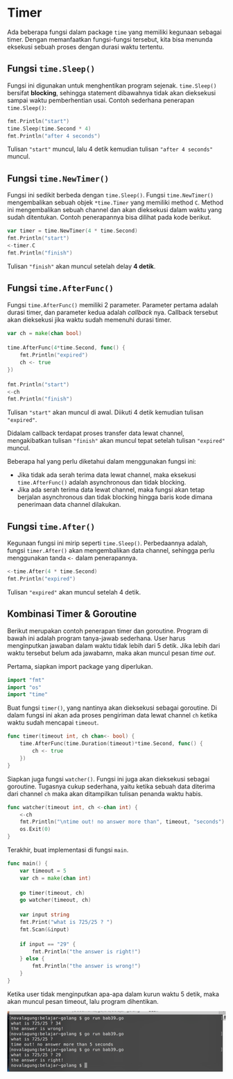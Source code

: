 # Timer

Ada beberapa fungsi dalam package `time` yang memiliki kegunaan sebagai timer. Dengan memanfaatkan fungsi-fungsi tersebut, kita bisa menunda eksekusi sebuah proses dengan durasi waktu tertentu.

## Fungsi `time.Sleep()`

Fungsi ini digunakan untuk menghentikan program sejenak. `time.Sleep()` bersifat **blocking**, sehingga statement dibawahnya tidak akan dieksekusi sampai waktu pemberhentian usai. Contoh sederhana penerapan `time.Sleep()`:

```go
fmt.Println("start")
time.Sleep(time.Second * 4)
fmt.Println("after 4 seconds")
```

Tulisan `"start"` muncul, lalu 4 detik kemudian tulisan `"after 4 seconds"` muncul.

## Fungsi `time.NewTimer()`

Fungsi ini sedikit berbeda dengan `time.Sleep()`. Fungsi `time.NewTimer()` mengembalikan sebuah objek `*time.Timer` yang memiliki method `C`. Method ini mengembalikan sebuah channel dan akan dieksekusi dalam waktu yang sudah ditentukan. Contoh penerapannya bisa dilihat pada kode berikut.

```go
var timer = time.NewTimer(4 * time.Second)
fmt.Println("start")
<-timer.C
fmt.Println("finish")
```

Tulisan `"finish"` akan muncul setelah delay **4 detik**.

## Fungsi `time.AfterFunc()`

Fungsi `time.AfterFunc()` memiliki 2 parameter. Parameter pertama adalah durasi timer, dan parameter kedua adalah *callback* nya. Callback tersebut akan dieksekusi jika waktu sudah memenuhi durasi timer.

```go
var ch = make(chan bool)

time.AfterFunc(4*time.Second, func() {
    fmt.Println("expired")
    ch <- true
})

fmt.Println("start")
<-ch
fmt.Println("finish")
```

Tulisan `"start"` akan muncul di awal. Diikuti 4 detik kemudian tulisan `"expired"`.

Didalam callback terdapat proses transfer data lewat channel, mengakibatkan tulisan `"finish"` akan muncul tepat setelah tulisan `"expired"` muncul.

Beberapa hal yang perlu diketahui dalam menggunakan fungsi ini:

 - Jika tidak ada serah terima data lewat channel, maka eksekusi `time.AfterFunc()` adalah asynchronous dan tidak blocking.
 - Jika ada serah terima data lewat channel, maka fungsi akan tetap berjalan asynchronous dan tidak blocking hingga baris kode dimana penerimaan data channel dilakukan.

## Fungsi `time.After()`

Kegunaan fungsi ini mirip seperti `time.Sleep()`. Perbedaannya adalah, fungsi `timer.After()` akan mengembalikan data channel, sehingga perlu menggunakan tanda `<-` dalam penerapannya.

```go
<-time.After(4 * time.Second)
fmt.Println("expired")
```

Tulisan `"expired"` akan muncul setelah 4 detik.

## Kombinasi Timer & Goroutine

Berikut merupakan contoh penerapan timer dan goroutine. Program di bawah ini adalah program tanya-jawab sederhana. User harus menginputkan jawaban dalam waktu tidak lebih dari 5 detik. Jika lebih dari waktu tersebut belum ada jawabamn, maka akan muncul pesan *time out*.

Pertama, siapkan import package yang diperlukan.

```go
import "fmt"
import "os"
import "time"
```

Buat fungsi `timer()`, yang nantinya akan dieksekusi sebagai goroutine. Di dalam fungsi ini akan ada proses pengiriman data lewat channel `ch` ketika waktu sudah mencapai `timeout`.

```go
func timer(timeout int, ch chan<- bool) {
    time.AfterFunc(time.Duration(timeout)*time.Second, func() {
        ch <- true
    })
}
```

Siapkan juga fungsi `watcher()`. Fungsi ini juga akan dieksekusi sebagai goroutine. Tugasnya cukup sederhana, yaitu ketika sebuah data diterima dari channel `ch` maka akan ditampilkan tulisan penanda waktu habis.

```go
func watcher(timeout int, ch <-chan int) {
    <-ch
    fmt.Println("\ntime out! no answer more than", timeout, "seconds")
    os.Exit(0)
}
```

Terakhir, buat implementasi di fungsi `main`.

```go
func main() {
    var timeout = 5
    var ch = make(chan int)

    go timer(timeout, ch)
    go watcher(timeout, ch)

    var input string
    fmt.Print("what is 725/25 ? ")
    fmt.Scan(&input)

    if input == "29" {
        fmt.Println("the answer is right!")
    } else {
        fmt.Println("the answer is wrong!")
    }
}
```

Ketika user tidak menginputkan apa-apa dalam kurun waktu 5 detik, maka akan muncul pesan timeout, lalu program dihentikan.

![Penerapan timer dalam goroutine](images/39_1_timer.png)
